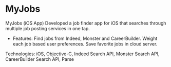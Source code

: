 # MyJobs
MyJobs (iOS App)
Developed a job finder app for iOS that searches through multiple job posting services in one tap.

- Features: Find jobs from Indeed, Monster and CareerBuilder. Weight each job based user preferences. Save favorite jobs in cloud server.

Technologies: iOS, Objective-C, Indeed Search API, Monster Search API, CareerBuilder Search API, Parse
